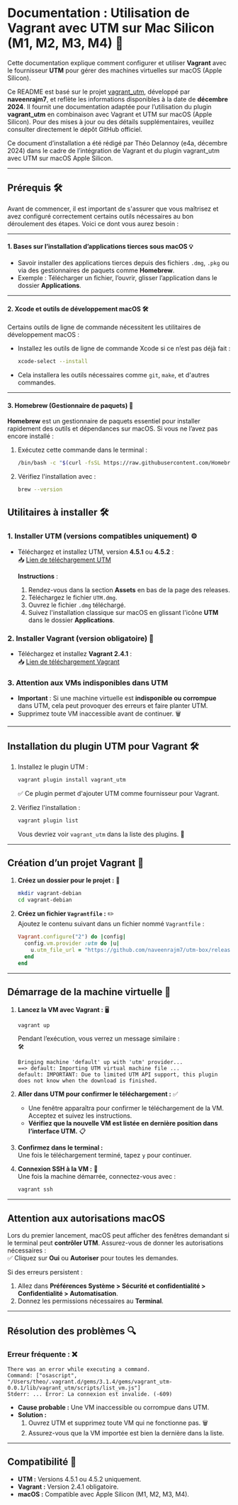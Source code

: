 # Documentation : Utilisation de Vagrant avec UTM sur Mac Silicon (M1, M2, M3, M4) 🚀

Cette documentation explique comment configurer et utiliser **Vagrant** avec le fournisseur **UTM** pour gérer des machines virtuelles sur macOS (Apple Silicon). 

Ce README est basé sur le projet [vagrant_utm](https://github.com/naveenrajm7/vagrant_utm/tree/main), développé par **naveenrajm7**, et reflète les informations disponibles à la date de **décembre 2024**. Il fournit une documentation adaptée pour l’utilisation du plugin **vagrant_utm** en combinaison avec Vagrant et UTM sur macOS (Apple Silicon). Pour des mises à jour ou des détails supplémentaires, veuillez consulter directement le dépôt GitHub officiel. 

Ce document d’installation a été rédigé par Théo Delannoy (e4a, décembre 2024) dans le cadre de l’intégration de Vagrant et du plugin vagrant_utm avec UTM sur macOS Apple Silicon. 

---

## **Prérequis** 🛠️

Avant de commencer, il est important de s'assurer que vous maîtrisez et avez configuré correctement certains outils nécessaires au bon déroulement des étapes. Voici ce dont vous aurez besoin :

---

#### **1. Bases sur l’installation d’applications tierces sous macOS** 💡  
- Savoir installer des applications tierces depuis des fichiers `.dmg`, `.pkg` ou via des gestionnaires de paquets comme **Homebrew**.
- Exemple : Télécharger un fichier, l’ouvrir, glisser l’application dans le dossier **Applications**.

---

#### **2. Xcode et outils de développement macOS** 🛠️  
Certains outils de ligne de commande nécessitent les utilitaires de développement macOS :
- Installez les outils de ligne de commande Xcode si ce n’est pas déjà fait :
  ```bash
  xcode-select --install
  ```
- Cela installera les outils nécessaires comme `git`, `make`, et d'autres commandes.

---

#### **3. Homebrew (Gestionnaire de paquets)** 🍺  
**Homebrew** est un gestionnaire de paquets essentiel pour installer rapidement des outils et dépendances sur macOS. Si vous ne l’avez pas encore installé :
1. Exécutez cette commande dans le terminal :
   ```bash
   /bin/bash -c "$(curl -fsSL https://raw.githubusercontent.com/Homebrew/install/HEAD/install.sh)"
   ```
2. Vérifiez l'installation avec :
   ```bash
   brew --version
   ```

## **Utilitaires à installer** 🛠️

### **1. Installer UTM (versions compatibles uniquement)** ⚙️

- Téléchargez et installez UTM, version **4.5.1** ou **4.5.2** :  
  📥 [Lien de téléchargement UTM](https://github.com/utmapp/UTM/releases/tag/v4.5.2)  

  **Instructions** :  
  1. Rendez-vous dans la section **Assets** en bas de la page des releases.  
  2. Téléchargez le fichier `UTM.dmg`.  
  3. Ouvrez le fichier `.dmg` téléchargé.  
  4. Suivez l'installation classique sur macOS en glissant l'icône **UTM** dans le dossier **Applications**.  


### **2. Installer Vagrant (version obligatoire)** 🧰
- Téléchargez et installez **Vagrant 2.4.1** :  
  📥 [Lien de téléchargement Vagrant](https://releases.hashicorp.com/vagrant/2.4.1/vagrant_2.4.1_darwin_arm64.dmg)

### **3. Attention aux VMs indisponibles dans UTM** 
- **Important** : Si une machine virtuelle est **indisponible ou corrompue** dans UTM, cela peut provoquer des erreurs et faire planter UTM.
- Supprimez toute VM inaccessible avant de continuer. 🗑️

---

## **Installation du plugin UTM pour Vagrant** 🛠️

1. Installez le plugin UTM :  
   ```bash
   vagrant plugin install vagrant_utm
   ```
   ✅ Ce plugin permet d'ajouter UTM comme fournisseur pour Vagrant.

2. Vérifiez l'installation :  
   ```bash
   vagrant plugin list
   ```
   Vous devriez voir `vagrant_utm` dans la liste des plugins. 📃

---

## **Création d’un projet Vagrant** 📂

1. **Créez un dossier pour le projet :** 📁  
   ```bash
   mkdir vagrant-debian
   cd vagrant-debian
   ```

2. **Créez un fichier `Vagrantfile` :** ✏️  
   Ajoutez le contenu suivant dans un fichier nommé `Vagrantfile` :
   ```ruby
   Vagrant.configure("2") do |config|
     config.vm.provider :utm do |u|
       u.utm_file_url = "https://github.com/naveenrajm7/utm-box/releases/download/debian-11/debian_vagrant_utm.zip"
     end
   end
   ```

---

## **Démarrage de la machine virtuelle** 🚀

1. **Lancez la VM avec Vagrant :** 🖥️  
   ```bash
   vagrant up
   ```
   Pendant l’exécution, vous verrez un message similaire :  
   🛠️
   ```
   Bringing machine 'default' up with 'utm' provider...
   ==> default: Importing UTM virtual machine file ...
   default: IMPORTANT: Due to limited UTM API support, this plugin does not know when the download is finished.
   ```

2. **Aller dans UTM pour confirmer le téléchargement :** ✅  
   - Une fenêtre apparaîtra pour confirmer le téléchargement de la VM. Acceptez et suivez les instructions.  
   - **Vérifiez que la nouvelle VM est listée en dernière position dans l’interface UTM.** 📋

3. **Confirmez dans le terminal :**  
   Une fois le téléchargement terminé, tapez `y` pour continuer. 

4. **Connexion SSH à la VM :** 🔐  
   Une fois la machine démarrée, connectez-vous avec :  
   ```bash
   vagrant ssh
   ```

---

## **Attention aux autorisations macOS** 

Lors du premier lancement, macOS peut afficher des fenêtres demandant si le terminal peut **contrôler UTM**. Assurez-vous de donner les autorisations nécessaires :  
✅ Cliquez sur **Oui** ou **Autoriser** pour toutes les demandes.  

Si des erreurs persistent :  
1. Allez dans **Préférences Système > Sécurité et confidentialité > Confidentialité > Automatisation**.  
2. Donnez les permissions nécessaires au **Terminal**.

---

## **Résolution des problèmes** 🔍

### **Erreur fréquente :** ❌
```
There was an error while executing a command.
Command: ["osascript", "/Users/theo/.vagrant.d/gems/3.1.4/gems/vagrant_utm-0.0.1/lib/vagrant_utm/scripts/list_vm.js"]
Stderr: ... Error: La connexion est invalide. (-609)
```
- **Cause probable :** Une VM inaccessible ou corrompue dans UTM.  
- **Solution :**  
  1. Ouvrez UTM et supprimez toute VM qui ne fonctionne pas. 🗑️  
  2. Assurez-vous que la VM importée est bien la dernière dans la liste.

---

## **Compatibilité** 🔧

- **UTM :** Versions 4.5.1 ou 4.5.2 uniquement.  
- **Vagrant :** Version 2.4.1 obligatoire.  
- **macOS :** Compatible avec Apple Silicon (M1, M2, M3, M4).  
